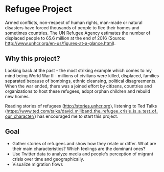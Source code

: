 # Refugee Project

Armed conflicts, non-respect of human rights, man-made or natural disasters have forced thousands of people to flee their homes and sometimes countries. The UN Refugee Agency estimates the number of displaced people to 65.6 million at the end of 2016 (Source: http://www.unhcr.org/en-us/figures-at-a-glance.html).


## Why this project?
Looking back at the past - the most striking example which comes to my mind being World War II - millions of civilians were killed, displaced, families separated because of bombings, ethnic cleansing, political disagreements. When the war ended, there was a joined effort by citizens, countries and organizations to host these refugees, adopt orphan children and rebuild new homes. 

Reading stories of refugees (http://stories.unhcr.org), listening to Ted Talks (https://www.ted.com/talks/david_miliband_the_refugee_crisis_is_a_test_of_our_character/) has encouraged me to start this project.

## Goal
- Gather stories of refugees and show how they relate or differ. What are their main characteristics? Which feelings are the dominant ones?
- Use Twitter data to analyze media and people's perception of migrant crisis over time and geographically.
- Visualize migration flows


